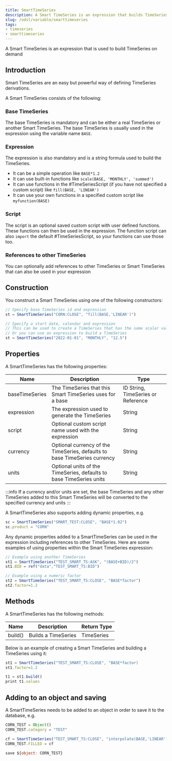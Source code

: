 ```yaml
---
title: SmartTimeSeries
description: A Smart TimeSeries is an expression that builds TimeSeries on demand
slug: /odsl/variable/smarttimeseries
tags:
- timeseries
- smarttimeseries
---
```


A Smart TimeSeries is an expression that is used to build TimeSeries on demand

## Introduction
Smart TimeSeries are an easy but powerful way of defining TimeSeries derivations.

A Smart TimeSeries consists of the following:

### Base TimeSeries
The base TimeSeries is mandatory and can be either a real TimeSeries or another Smart TimeSeries.
The base TimeSeries is usually used in the expression using the variable name ```BASE```.

### Expression
The expression is also mandatory and is a string formula used to build the TimeSeries.

* It can be a simple operation like ```BASE*1.2```
* It can use built-in functions like ```scale(BASE, 'MONTHLY', 'summed')```
* It can use functions in the #TimeSeriesScript (if you have not specified a custom script) like ```fill(BASE, 'LINEAR')```
* It can use your own functions in a specified custom script like ```myfunction(BASE)```

### Script
The script is an optional saved custom script with user defined functions.
These functions can then be used in the expression.
The function script can also `import` the default #TimeSeriesScript, so your functions can use those too.

### References to other TimeSeries
You can optionally add references to other TimeSeries or Smart TimeSeries that can also be used in your expression

## Construction

You construct a Smart TimeSeries using one of the following constructors:

```js
// Specify base TimeSeries id and expression
st = SmartTimeSeries("CORN:CLOSE", "fill(BASE,'LINEAR')")

// Specify a start date, calendar and expression
// This can be used to create a TimeSeries that has the same scalar value from the start date till now
// Or you can use an expression to build a TimeSeries
st = SmartTimeSeries("2022-01-01", "MONTHLY", "12.5")
```

## Properties

A SmartTimeSeries has the following properties:

|**Name**|**Description**|**Type**|
|-|-|-|
|baseTimeSeries|The TimeSeries that this Smart TimeSeries uses for a base|ID String, TimeSeries or Reference|
|expression|The expression used to generate the TimeSeries|String|
|script|Optional custom script name used with the expression|String|
|currency|Optional currency of the TimeSeries, defaults to base TimeSeries currency|String|
|units|Optional units of the TimeSeries, defaults to base TimeSeries units|String|

:::info
If a currency and/or units are set, the base TimeSeries and any other TimeSeries added to this Smart TimeSeries will be converted to the specified currency and units
:::

A SmartTimeSeries also supports adding dynamic properties, e.g.

```js
sc = SmartTimeSeries("SMART_TEST:CLOSE", "BASE*1.02")
sc.product = "CORN"
```

Any dynamic properties added to a SmartTimeSeries can be used in the expression including references to other TimeSeries.
Here are some examples of using properties within the Smart TimeSeries expression:

```js
// Example using another TimeSeries
st1 = SmartTimeSeries("TEST_SMART_TS:ASK", "(BASE+BID)/2")
st1.BID = ref("data","TEST_SMART_TS:BID")

// Example using a numeric factor
st2 = SmartTimeSeries("TEST_SMART_TS:CLOSE", "BASE*factor")
st2.factor=1.2
```

## Methods

A SmartTimeSeries has the following methods:

|**Name**|**Description**|**Return Type**|
|-|-|-|
|build()|Builds a TimeSeries|TimeSeries|

Below is an example of creating a Smart TimeSeries and building a TimeSeries using it:

```js
st1 = SmartTimeSeries("TEST_SMART_TS:CLOSE", "BASE*factor)
st1.factor=1.2

t1 = st1.build()
print t1.values
```

## Adding to an object and saving
A SmartTimeSeries needs to be added to an object in order to save it to the database, e.g.

```js
CORN_TEST = Object()
CORN_TEST.category = "TEST"

cf = SmartTimeSeries("TEST_SMART_TS:CLOSE", "interpolate(BASE,'LINEAR')")
CORN_TEST.FILLED = cf

save ${object: CORN_TEST}
```


